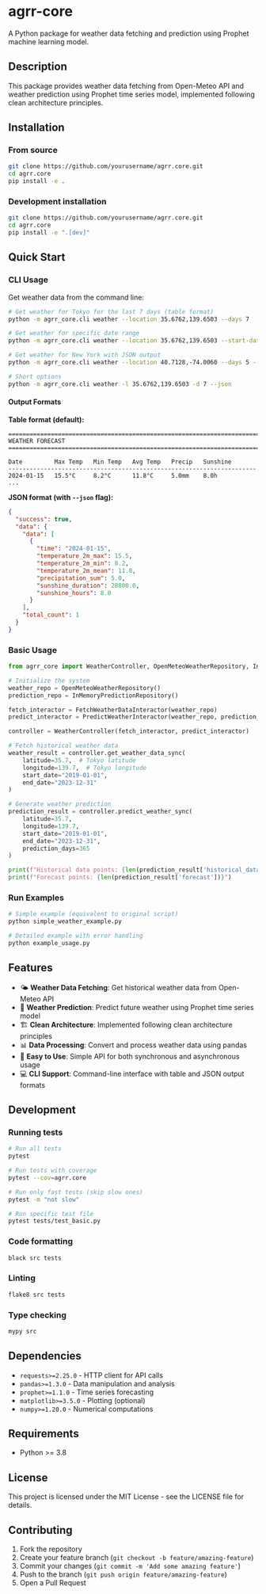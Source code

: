 # agrr-core

A Python package for weather data fetching and prediction using Prophet machine learning model.

## Description

This package provides weather data fetching from Open-Meteo API and weather prediction using Prophet time series model, implemented following clean architecture principles.

## Installation

### From source

```bash
git clone https://github.com/yourusername/agrr.core.git
cd agrr.core
pip install -e .
```

### Development installation

```bash
git clone https://github.com/yourusername/agrr.core.git
cd agrr.core
pip install -e ".[dev]"
```

## Quick Start

### CLI Usage

Get weather data from the command line:

```bash
# Get weather for Tokyo for the last 7 days (table format)
python -m agrr_core.cli weather --location 35.6762,139.6503 --days 7

# Get weather for specific date range
python -m agrr_core.cli weather --location 35.6762,139.6503 --start-date 2024-01-01 --end-date 2024-01-07

# Get weather for New York with JSON output
python -m agrr_core.cli weather --location 40.7128,-74.0060 --days 5 --json

# Short options
python -m agrr_core.cli weather -l 35.6762,139.6503 -d 7 --json
```

#### Output Formats

**Table format (default):**
```
================================================================================
WEATHER FORECAST
================================================================================

Date         Max Temp   Min Temp   Avg Temp   Precip   Sunshine  
----------------------------------------------------------------------
2024-01-15   15.5°C     8.2°C      11.8°C     5.0mm    8.0h      
...
```

**JSON format (with `--json` flag):**
```json
{
  "success": true,
  "data": {
    "data": [
      {
        "time": "2024-01-15",
        "temperature_2m_max": 15.5,
        "temperature_2m_min": 8.2,
        "temperature_2m_mean": 11.8,
        "precipitation_sum": 5.0,
        "sunshine_duration": 28800.0,
        "sunshine_hours": 8.0
      }
    ],
    "total_count": 1
  }
}
```

### Basic Usage

```python
from agrr_core import WeatherController, OpenMeteoWeatherRepository, InMemoryPredictionRepository, FetchWeatherDataInteractor, PredictWeatherInteractor

# Initialize the system
weather_repo = OpenMeteoWeatherRepository()
prediction_repo = InMemoryPredictionRepository()

fetch_interactor = FetchWeatherDataInteractor(weather_repo)
predict_interactor = PredictWeatherInteractor(weather_repo, prediction_repo)

controller = WeatherController(fetch_interactor, predict_interactor)

# Fetch historical weather data
weather_result = controller.get_weather_data_sync(
    latitude=35.7,  # Tokyo latitude
    longitude=139.7,  # Tokyo longitude
    start_date="2019-01-01",
    end_date="2023-12-31"
)

# Generate weather prediction
prediction_result = controller.predict_weather_sync(
    latitude=35.7,
    longitude=139.7,
    start_date="2019-01-01",
    end_date="2023-12-31",
    prediction_days=365
)

print(f"Historical data points: {len(prediction_result['historical_data'])}")
print(f"Forecast points: {len(prediction_result['forecast'])}")
```

### Run Examples

```bash
# Simple example (equivalent to original script)
python simple_weather_example.py

# Detailed example with error handling
python example_usage.py
```

## Features

- 🌤️ **Weather Data Fetching**: Get historical weather data from Open-Meteo API
- 🔮 **Weather Prediction**: Predict future weather using Prophet time series model
- 🏗️ **Clean Architecture**: Implemented following clean architecture principles
- 📊 **Data Processing**: Convert and process weather data using pandas
- 🎯 **Easy to Use**: Simple API for both synchronous and asynchronous usage
- 💻 **CLI Support**: Command-line interface with table and JSON output formats

## Development

### Running tests

```bash
# Run all tests
pytest

# Run tests with coverage
pytest --cov=agrr.core

# Run only fast tests (skip slow ones)
pytest -m "not slow"

# Run specific test file
pytest tests/test_basic.py
```

### Code formatting

```bash
black src tests
```

### Linting

```bash
flake8 src tests
```

### Type checking

```bash
mypy src
```

## Dependencies

- `requests>=2.25.0` - HTTP client for API calls
- `pandas>=1.3.0` - Data manipulation and analysis
- `prophet>=1.1.0` - Time series forecasting
- `matplotlib>=3.5.0` - Plotting (optional)
- `numpy>=1.20.0` - Numerical computations

## Requirements

- Python >= 3.8

## License

This project is licensed under the MIT License - see the LICENSE file for details.

## Contributing

1. Fork the repository
2. Create your feature branch (`git checkout -b feature/amazing-feature`)
3. Commit your changes (`git commit -m 'Add some amazing feature'`)
4. Push to the branch (`git push origin feature/amazing-feature`)
5. Open a Pull Request
